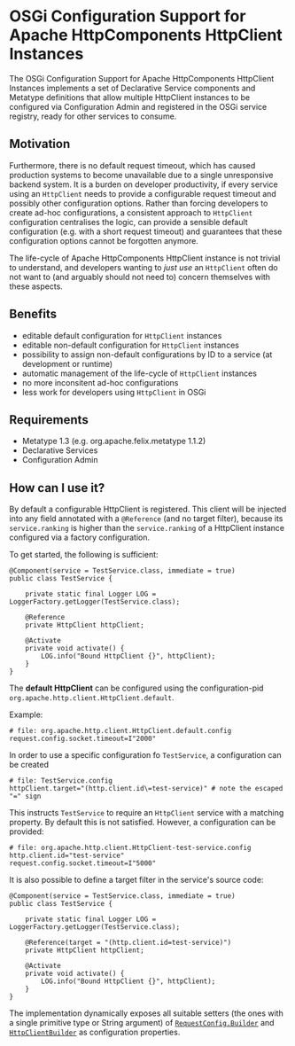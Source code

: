 # OSGi Configuration Support for Apache HttpComponents HttpClient Instances

The OSGi Configuration Support for Apache HttpComponents HttpClient Instances implements a set of Declarative Service components and Metatype definitions that allow multiple HttpClient instances to be configured via Configuration Admin and registered in the OSGi service registry, ready for other services to consume.

## Motivation

Furthermore, there is no default request timeout, which has caused production systems to become unavailable due to a single unresponsive backend system. It is a burden on developer productivity, if every service using an `HttpClient` needs to provide a configurable request timeout and possibly other configuration options. Rather than forcing developers to create ad-hoc configurations, a consistent approach to `HttpClient` configuration centralises the logic, can provide a sensible default configuration (e.g. with a short request timeout) and guarantees that these configuration options cannot be forgotten anymore.

The life-cycle of Apache HttpComponents HttpClient instance is not trivial to understand, and developers wanting to _just use_ an `HttpClient` often do not want to (and arguably should not need to) concern themselves with these aspects.

## Benefits
- editable default configuration for `HttpClient` instances
- editable non-default configuration for `HttpClient` instances
- possibility to assign non-default configurations by ID to a service (at development or runtime)
- automatic management of the life-cycle of `HttpClient` instances
- no more inconsitent ad-hoc configurations
- less work for developers using `HttpClient` in OSGi

## Requirements

- Metatype 1.3 (e.g. org.apache.felix.metatype 1.1.2)
- Declarative Services
- Configuration Admin

## How can I use it?

By default a configurable HttpClient is registered. This client will be injected into any field annotated with a `@Reference` (and no target filter), because its `service.ranking` is higher than the `service.ranking` of a HttpClient instance configured via a factory configuration.

To get started, the following is sufficient:

    @Component(service = TestService.class, immediate = true)
    public class TestService {
    
        private static final Logger LOG = LoggerFactory.getLogger(TestService.class);
    
        @Reference
        private HttpClient httpClient;
    
        @Activate
        private void activate() {
            LOG.info("Bound HttpClient {}", httpClient);
        }
    }

The __default HttpClient__ can be configured using the configuration-pid `org.apache.http.client.HttpClient.default`.

Example:

    # file: org.apache.http.client.HttpClient.default.config
    request.config.socket.timeout=I"2000"

In order to use a specific configuration fo `TestService`, a configuration can be created

    # file: TestService.config
    httpClient.target="(http.client.id\=test-service)" # note the escaped "=" sign

This instructs `TestService` to require an `HttpClient` service with a matching property. By default this is not satisfied. However, a configuration can be provided:

    # file: org.apache.http.client.HttpClient-test-service.config
    http.client.id="test-service"
    request.config.socket.timeout=I"5000"

It is also possible to define a target filter in the service's source code:

    @Component(service = TestService.class, immediate = true)
    public class TestService {

        private static final Logger LOG = LoggerFactory.getLogger(TestService.class);

        @Reference(target = "(http.client.id=test-service)")
        private HttpClient httpClient;

        @Activate
        private void activate() {
            LOG.info("Bound HttpClient {}", httpClient);
        }
    }

The implementation dynamically exposes all suitable setters (the ones with a single primitive type or String argument) of [`RequestConfig.Builder`](https://hc.apache.org/httpcomponents-client-ga/httpclient/apidocs/org/apache/http/client/config/RequestConfig.Builder.html) and [`HttpClientBuilder`](https://hc.apache.org/httpcomponents-client-ga/httpclient/apidocs/org/apache/http/impl/client/HttpClientBuilder.html) as configuration properties. 
